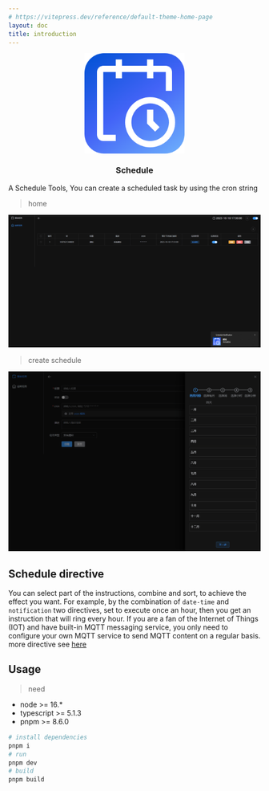 ```yaml
---
# https://vitepress.dev/reference/default-theme-home-page
layout: doc
title: introduction
---
```

<div align="center">
  <img src="/images/schedule_logo.png" align="center" width="200" />
</div>
<h3 align="center">Schedule</h3>

A Schedule Tools, You can create a scheduled task by using the cron string
> home

![index page](/images/screenshot/banner1.png)

> create schedule

![index page](/images/screenshot/banner2.png)

## Schedule directive
You can select part of the instructions, combine and sort, to achieve the effect you want. For example, by the combination of `date-time` and `notification` two directives, set to execute once an hour, then you get an instruction that will ring every hour.
If you are a fan of the Internet of Things (IOT) and have built-in MQTT messaging service, you only need to configure your own MQTT service to send MQTT content on a regular basis.
more directive see [ here ](/project/schedule/directives/description)

## Usage
> need
* node >= 16.*
* typescript >= 5.1.3
* pnpm >= 8.6.0

```sh
# install dependencies
pnpm i
# run
pnpm dev
# build
pnpm build
```
